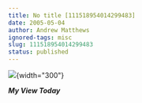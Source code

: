 ```yaml
---
title: No title [111518954014299483]
date: 2005-05-04
author: Andrew Matthews
ignored-tags: misc
slug: 111518954014299483
status: published
---
```


![](http://aabs.aspxconnection.com/images/Image(50).jpg){width="300"}

***My View Today***
